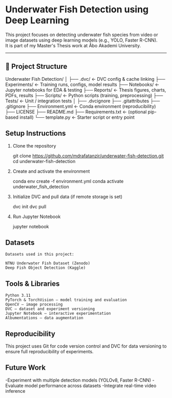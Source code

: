 # Underwater Fish Detection using Deep Learning

This project focuses on detecting underwater fish species from video or image datasets using deep learning models (e.g., YOLO, Faster R-CNN).  
It is part of my Master's Thesis work at Åbo Akademi University.

---

## 📁 Project Structure

Underwater Fish Detection/
│
├── .dvc/                ← DVC config & cache linking
├── Experiments/         ← Training runs, configs, model results
├── Notebooks/           ← Jupyter notebooks for EDA & testing
├── Reports/             ← Thesis figures, charts, PDFs, results
├── Scripts/             ← Python scripts (training, preprocessing)
├── Tests/               ← Unit / integration tests
│
├── .dvcignore
├── .gitattributes
├── .gitignore
├── Environment.yml      ← Conda environment (reproducibility)
├── LICENSE
├── README.md
├── Requirements.txt     ← (optional pip-based install)
└── template.py          ← Starter script or entry point



## Setup Instructions

1. Clone the repository
  
   git clone https://github.com/mdrafatanzir/underwater-fish-detection.git
   cd underwater-fish-detection
   
2. Create and activate the environment

   conda env create -f environment.yml
   conda activate underwater_fish_detection

3. Initialize DVC and pull data (if remote storage is set)

   dvc init
   dvc pull
4. Run Jupyter Notebook

   jupyter notebook
   
 ## Datasets

    Datasets used in this project:

	NTNU Underwater Fish Dataset (Zenodo)
	Deep Fish Object Detection (Kaggle)

## Tools & Libraries
	Python 3.11
	PyTorch & TorchVision – model training and evaluation
	OpenCV – image processing
	DVC – dataset and experiment versioning
	Jupyter Notebook – interactive experimentation
	Albumentations – data augmentation

## Reproducibility
This project uses Git for code version control and DVC for data versioning to ensure full reproducibility of experiments.

## Future Work
-Experiment with multiple detection models (YOLOv8, Faster R-CNN)
-Evaluate model performance across datasets
-Integrate real-time video inference
